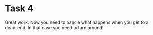 # Task 4

Great work. Now you need to handle what happens when you get to a dead-end. In that case you need to turn around!
